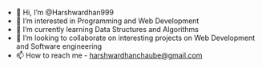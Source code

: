 - 👋 Hi, I’m @Harshwardhan999
- 👀 I’m interested in Programming and Web Development
- 🌱 I’m currently learning Data Structures and Algorithms
- 💞️ I’m looking to collaborate on interesting projects on Web Development and Software engineering
- 📫 How to reach me - harshwardhanchaube@gmail.com

<!---
Harshwardhan999/Harshwardhan999 is a ✨ special ✨ repository because its `README.md` (this file) appears on your GitHub profile.
You can click the Preview link to take a look at your changes.
--->
